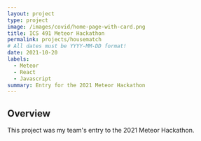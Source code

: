 ```yaml
---
layout: project
type: project
image: /images/covid/home-page-with-card.png
title: ICS 491 Meteor Hackathon
permalink: projects/housematch
# All dates must be YYYY-MM-DD format!
date: 2021-10-20
labels:
  - Meteor
  - React
  - Javascript
summary: Entry for the 2021 Meteor Hackathon 
---
```


## Overview 

This project was my team's entry to the 2021 Meteor Hackathon. 
